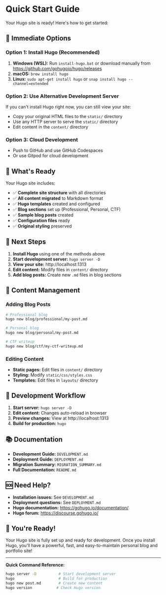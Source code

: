 # Quick Start Guide

Your Hugo site is ready! Here's how to get started:

## 🚀 Immediate Options

### Option 1: Install Hugo (Recommended)
1. **Windows (WSL):** Run `install-hugo.bat` or download manually from https://github.com/gohugoio/hugo/releases
2. **macOS:** `brew install hugo`
3. **Linux:** `sudo apt-get install hugo` or `snap install hugo --channel=extended`

### Option 2: Use Alternative Development Server
If you can't install Hugo right now, you can still view your site:
- Copy your original HTML files to the `static/` directory
- Use any HTTP server to serve the `static/` directory
- Edit content in the `content/` directory

### Option 3: Cloud Development
- Push to GitHub and use GitHub Codespaces
- Or use Gitpod for cloud development

## 📁 What's Ready

Your Hugo site includes:
- ✅ **Complete site structure** with all directories
- ✅ **All content migrated** to Markdown format
- ✅ **Hugo templates** created and configured
- ✅ **Blog sections** set up (Professional, Personal, CTF)
- ✅ **Sample blog posts** created
- ✅ **Configuration files** ready
- ✅ **Original styling** preserved

## 🎯 Next Steps

1. **Install Hugo** using one of the methods above
2. **Start development server:** `hugo server -D`
3. **View your site:** http://localhost:1313
4. **Edit content:** Modify files in `content/` directory
5. **Add blog posts:** Create new `.md` files in blog sections

## 📝 Content Management

### Adding Blog Posts
```bash
# Professional blog
hugo new blog/professional/my-post.md

# Personal blog  
hugo new blog/personal/my-post.md

# CTF writeup
hugo new blog/ctf/my-ctf-writeup.md
```

### Editing Content
- **Static pages:** Edit files in `content/` directory
- **Styling:** Modify `static/css/styles.css`
- **Templates:** Edit files in `layouts/` directory

## 🔧 Development Workflow

1. **Start server:** `hugo server -D`
2. **Edit content:** Changes auto-reload in browser
3. **Preview changes:** View at http://localhost:1313
4. **Build for production:** `hugo`

## 📚 Documentation

- **Development Guide:** `DEVELOPMENT.md`
- **Deployment Guide:** `DEPLOYMENT.md`
- **Migration Summary:** `MIGRATION_SUMMARY.md`
- **Full Documentation:** `README.md`

## 🆘 Need Help?

- **Installation issues:** See `DEVELOPMENT.md`
- **Deployment questions:** See `DEPLOYMENT.md`
- **Hugo documentation:** https://gohugo.io/documentation/
- **Hugo forum:** https://discourse.gohugo.io/

## 🎉 You're Ready!

Your Hugo site is fully set up and ready for development. Once you install Hugo, you'll have a powerful, fast, and easy-to-maintain personal blog and portfolio site!

---

**Quick Command Reference:**
```bash
hugo server -D          # Start development server
hugo                    # Build for production
hugo new post.md        # Create new content
hugo version           # Check Hugo version
```
